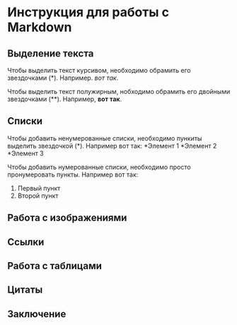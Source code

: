 # Инструкция для работы с Markdown

## Выделение текста
Чтобы выделить текст курсивом, необходимо обрамить его звездочками (*). Например. *вот так*.

Чтобы выделить текст полужирным, нобходимо обрамить его двойными звездочками (**). Например, **вот так**.

## Списки
Чтобы добавить ненумерованные списки, необходимо пункиты выделить звездочкой (*). 
Например вот так:
 *Элемент 1
 *Элемент 2
 *Элемент 3

Чтобы добавить нумерованные списки, необходимо просто пронумеровать пункты. 
Например вот так: 
1. Первый пункт
2. Второй пункт

## Работа с изображениями

## Ссылки

## Работа с таблицами

## Цитаты

## Заключение